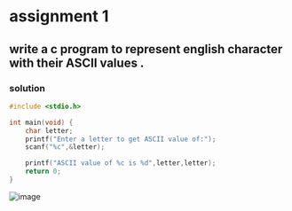 # assignment 1
## write a c program to represent english character with their ASCII values .
### solution
```c
#include <stdio.h>

int main(void) {
    char letter;
    printf("Enter a letter to get ASCII value of:");
    scanf("%c",&letter);

    printf("ASCII value of %c is %d",letter,letter);
    return 0;
}
```
![image](https://user-images.githubusercontent.com/96988507/148278358-1cac18a9-2a0d-49d0-80d1-5e0558b6a230.png)
